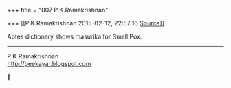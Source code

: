 +++
title = "007 P.K.Ramakrishnan"

+++
[[P.K.Ramakrishnan	2015-02-12, 22:57:16 [Source](https://groups.google.com/g/samskrita/c/_m7GI3Dt3tc)]]



Aptes dictionary shows masurika for Small Pox.



-----------------------------------  
P.K.Ramakrishnan  
<http://peekayar.blogspot.com>



